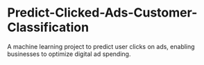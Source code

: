 # Predict-Clicked-Ads-Customer-Classification
A machine learning project to predict user clicks on ads, enabling businesses to optimize digital ad spending. 
